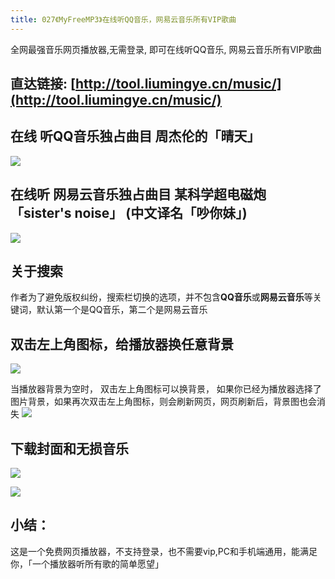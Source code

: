 ```yaml
---
title: 027《MyFreeMP3》在线听QQ音乐，网易云音乐所有VIP歌曲
---
```


全网最强音乐网页播放器,无需登录, 即可在线听QQ音乐, 网易云音乐所有VIP歌曲

## 直达链接: [http://tool.liumingye.cn/music/](http://tool.liumingye.cn/music/)


## 在线 听QQ音乐独占曲目 周杰伦的「晴天」

![](https://www.v2fy.com/asset/super-web/m001.gif)


## 在线听 网易云音乐独占曲目 某科学超电磁炮 「sister's noise」 (中文译名「吵你妹」)

![](https://www.v2fy.com/asset/super-web/m002.gif)

## 关于搜索

作者为了避免版权纠纷，搜索栏切换的选项，并不包含**QQ音乐**或**网易云音乐**等关键词，默认第一个是QQ音乐，第二个是网易云音乐


## 双击左上角图标，给播放器换任意背景

![](https://www.v2fy.com/asset/super-web/m003.gif)



当播放器背景为空时， 双击左上角图标可以换背景， 如果你已经为播放器选择了图片背景，如果再次双击左上角图标，则会刷新网页，网页刷新后，背景图也会消失
![](https://www.v2fy.com/asset/super-web/huiye.jpg)



## 下载封面和无损音乐

![](https://www.v2fy.com/asset/super-web/m004.gif)

![](https://www.v2fy.com/asset/super-web/lemon.jpg)


## 小结：

这是一个免费网页播放器，不支持登录，也不需要vip,PC和手机端通用，能满足你，「一个播放器听所有歌的简单愿望」


